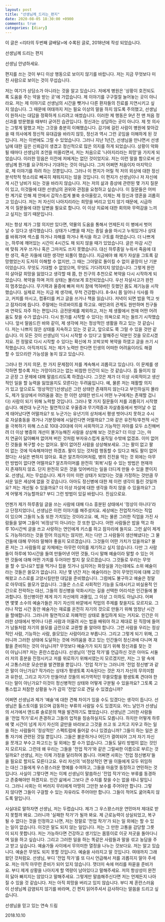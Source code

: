 ```yaml
---
layout: post
title: "선생님께_드리는_편지"
date: 2020-08-05 18:30:00 +0900
comments: true 
categories: [diary] 
---
```

이 글은 <리타의 두번째 글배달>에 수록된 글로, 2018년에 작성 되었습니다. 




선생님께 드리는 편지





선생님 안녕하세요. 

편지를 쓰는 것이 부디 이상 행동으로 보이지 않기를 바랍니다. 저는 지금 무엇보다 미친 사람으로 보이는 것이 무섭습니다.




저는 여기가 상담소가 아니라는 것을 알고 있습니다. 저에게 병원은 '상황이 호전되도록 도움을 주는 약을 받는 곳'에 가깝습니다. 제 이야기를 구구절절 늘어놓는 곳이 아니라요. 저는 제 이야기로 선생님의 시간을 뺏거나 다른 환자들의 진료를 지연시키고 싶지 않습니다. 그 때문에 여태까지 저는 필요 이상의 말을 하지 않도록 주의했고, 선생님이 원하시는 대답을 정확하게 드리려고 애썼습니다. 이러한 제 행동은 9년 전 맨 처음 정신과를 방문했을 때부터 굳어진 습관입니다. 정신과는 상담하는 곳이 아니다. 제 첫 의사는 그렇게 말했고 저는 그것을 충분히 이해했습니다. 감기에 걸린 사람이 병원에 찾아갔을 때 의사에게 정신적 유대감을 바라지 않듯, 정신과 역시 그런 곳임을 이해하게 된 것입니다. 저는 이번에도 그럴 수 있었습니다. 그러나 지난 1년간, 선생님을 만나면서 선생님에 대한 깊은 신뢰감이 생겼고 정신적으로 많은 의지를 하게 되었습니다. 상황이 악화될 때마다 선생님의 조언을 떠올리면서, 저는 처음으로 '나아지리라는 희망'을 가지게 되었습니다. 이러한 믿음은 이전에 저에게는 없던 것이었지요. 저는 이런 말을 함으로써 선생님께 뭔가를 요구하거나 기대하는 것이 아닙니다. 그저 어쩌면 처음이자 마지막으로, 제 이야기를 하려 하는 것뿐입니다. 그러나 이 편지가 어릴 적 저의 외상에 대한 정신분석학적 헛소리로 빼곡히 채워지지는 않을 것입니다. 이 편지가 선생님이나 저 자신에게 시간 낭비가 되는 것을 바라지 않습니다. 저는 저의 삶과 증상에 관련된 몇 가지 질문이 있고, 이것들에 대한 선생님의 권위와 관점을 요청하고 싶습니다. 이 질문들은 어떠한 계기로 인해 제 안에서 갑작스럽게 불쑥 솟아올랐고, 이제는 제 정신과 영혼을 괴롭히고 있습니다. 저는 저 자신이 나아지리라는 희망을 버리고 있지 않기 때문에, 시급하게 이 질문들에 대한 답변을 필요로 합니다. 이 이상 치료에 대한 회의와 무력감을 느끼고 싶지는 않기 때문입니다. 




저는 항상 제가 그럴 의지만 있다면, 약물의 도움을 통해서 언제든지 이 병에서 벗어날 수 있다고 생각했습니다. 상태가 나빴을 때 저는 종일 술을 마시고 누워있거나 상대를 바꿔가며 섹스를 하거나 자해를 하거나 폭식을 하고 구토를 하였습니다. 더 나쁘게는, 하루에 깨어있는 시간이 4시간도 채 되지 않을 때가 있었습니다. 글은 마감 시간에 맞춰 겨우 쓰거나 혹은 그마저도 쓰지 못했습니다. 대신 하루종일 누워서 죽음에 대한 생각, 죽은 자들에 대한 생각만 되풀이 했습니다. 지금에야 왜 제가 자살을 그토록 갈망했었는지 도저히 이해할 수 없지만, 그 때는 그야말로 돌이킬 수 없이 끝장이 난 기분이었습니다. 무엇도 기대할 수 없었으며, 무엇도 기다려지지 않았습니다. 그렇게 완전히 살아갈 희망을 잃었다고 생각할 때 쯤, 한 친구의 추천으로 복약을 다시 시작하게 되었습니다. 복약을 하며 저의 상태는 몰라보게 호전되었습니다. 우선 자살사고가 완전히 멈추었습니다. 무기력과 울증에 빠져 마치 잠에 먹혀버린 듯했던 몸도 제기능을 시작했습니다. 실제로 저는 지금 제 생각에, 무척 건강합니다. 8-9시 쯤 일어나 식사를 하고, 커피를 마시고, 컴퓨터를 켜고 글을 쓰거나 책을 읽습니다. 저녁이 되면 밥을 먹고 씻고 잠자리에 듭니다. 주말에는 아르바이트를 하고요. 애인과의 관계도 원만하며 친구들과 연락도 자주 하는 편입니다. 금전문제를 제외하고, 저는 제 생활에서 현재 어떤 어려움도 찾을 수가 없습니다. 다시 뭔가를 시작할 수 있다는 의욕으로 저는 들뜨기 시작했습니다. 앞서 말씀드린 바와 같이, 제 생각에 저는 정상적인 생활을 하고 있는 것 같습니다. 저는 나쁘지 않은 상태를 지속하고 있는 것 같고, 앞으로도 쭉 그럴 수 있을 것만 같습니다. 이 모든 것이 선생님이 ‘다시 시작할 수 있다’고 말해주신 덕분인 것을 모르시겠지요. 전 정말로 다시 시작할 수 있다는 확신에 차 꼬박꼬박 복약을 하였고 글을 쓰기 시작했습니다. 아직까지도 저는 제가 노력만 한다면 인생의 어떠한 어려움이라도 해결할 수 있으리란 가능성을 놓지 않고 있습니다.




그러나 한 가지 의문, 한 가지 문제점이 저를 계속해서 괴롭히고 있습니다. 이 문제를 생각하면 할수록 저는 가망이라고는 없는 비참한 인간이 되는 것 같습니다. 뜸 들이지 않고 곧장 그 문제에 대해 말씀드리도록 하겠습니다. 그것은 제가 더 이상 사회적이고 생산적인 일을 할 능력을 잃었을지도 모른다는 두려움입니다. 예, 물론 저는 재활할 의지가 있고 앞으로도 ‘정상적인’(선생님은 그런 상태란 존재하지 않는다고 부인하실지 몰라도, 제가 일상에서 어려움을 겪는 한 이런 상태란 반드시 어떤 누구에게는 존재할 겁니다) 사람이 되기 위해 노력할 것입니다. 그러나 몇 가지 질문들이 저를 괴롭히기 시작했습니다. 예컨대 누군가는 필연적으로 우울증과 무기력증과 자살충동에서 벗어날 수 없게 태어났다면 어떨까요? 또 누군가는 유년기의 상처에서 평생 벗어나지 못하고 수시로 자살충동을 겪거나 기분장애에 시달린다면 어떨까요? 그와 같은 유전적/후천적 사건을 극복하기 위해 스스로 10대-20대에 이미 사회적이고 기능적인 자아를 모두 소진해버려 더 이상 병증의 개선이 불가능해진 사람을 상상해 보는 것은요? 더 이상 그는, 마치 연골이 닳아빠져 없어져 버린 것처럼 부자유스럽게 움직일 수밖에 없겠죠. 이미 없어진 것들을 복구할 수는 없어요. 팔이 없어진 사람을 상상해보세요. 그는 팔이 없고 팔이 없는 것에 익숙해져야만 하겠죠. 팔이 있는 것처럼 행동할 수 있다고 해도 팔이 없어졌다는 사실은 변하지 않아요. 혹은 알츠하이머처럼, 병의 진전을 막는 것 외에는 아무런 방법이 없다면 어떨까요? 알츠하이머를 완전히 ‘회복’시킬 수 있는 방법은 현재까지 존재하지 않죠. 단지 완전히 모든 것을 잊어버리는 일을 더디게 만들 수 있을 뿐이지요. 선생님, 저는 무섭습니다. 제가 이미 이런 상태가 되었다는 것을 가정하는 것만큼 무서운 일은 세상에 없을 것 같습니다. 아마도 정신병에 대한 제 이런 생각이 틀린 것일까요? 저는 개선될 수 있을까요? 더 이상 자살에 대한 생각을 하지 않을 수 있을까요? 그게 어떻게 가능할까요? 부디 그런 방법이 있길 바랍니다. 진심으로요.




언젠가 제가 하루종일 글을 쓰는 사람에 대해 다소 흥분된 상태에서 '정상이 아니다'라고 단정지었더니, 선생님은 이런 이야기를 해주셨지요. 세상에는 전업작가라는 직업이 있으며 그들의 노동 또한 가치있는 것이라고요. 예, 저는 물론 그러한 직업을 가진 사람들을 알며 그들이 ‘비정상’이 아니라는 것 또한 압니다. 어떤 사람들은 밥을 먹고 하루 10시간씩 글을 쓰고 사랑하는 연인에게 키스를 하고 잠자리에 들지요. 그런 삶이 제게도 가능하리라는 것을 믿어 의심치는 않지만, 저는 다만 그 사람들이 생산해냈다는 그 물건들에 대해 무어라 말해야 좋을지 모르겠습니다. 그것들이 어떤 가치가 있을까요? 물론 저는 그 사람들의 삶 자체에는 아무런 이의를 제기하고 싶지 않습니다. 다만 그 사람들이 하루에 10시간을 들여 만들어낸 어떤 것들, 다시 말해 예술이라 말할 수 있는 어떤 것들에 대해 어떤 가치를 두어야만 할지 잘 모르겠습니다. 그것들로 우리는 무엇을 할 수 있나요? 밥을 먹거나 집을 짓거나 심지어는 화장실을 가는데에도 소위 예술이라는 것들은 쓸모가 없습니다. 지난 몇 년간 저는 예술이라는 것이 무엇인지에 대해 고민해왔고 스스로를 고양시킬만한 대답을 준비했습니다. 그럼에도 불구하고 예술은 정말로 아무데도 쓸모가 없습니다. 그들은 스스로 사회적인 기능을 도태시키고 비실용적 인간으로 전락하는 대신, 그들의 정신병을 악화시키는 길을 선택한 어리석은 인간들에 불과합니다. 정신병이란 제게 자기 자신에의 과몰입, 그 이상 그 이하도 아닙니다. 어쩌면 몇몇 소수의 예술가들은 자기 자신의 바깥에서 작업의 주제를 찾을지도 모르지요. 그러나 작업 시간 동안 예술가는 재료를 온전히 자기의 것으로 만들기 위해 엄청난 시간을 할애합니다. 그러니까 필연적으로 자폐적인 상태로 돌입하게 되는 거지요. 인간은 이러한 상태에서 벗어나 다른 사람과 어울려 사는 법을 배워야 하고 제대로 된 직장에 들어가 남들처럼 자기의 쓸모를 금전으로 교환할 줄 알아야 합니다. 그런 사람을 우리는 정상적인 사람, 기능하는 사람, 쓸모있는 사람이라고 부릅니다. 그리고 그렇게 되기 위해, 그러니까 그러한 상태에 도달하는 것에 어려움을 겪고 있는 인간들이 정신과에 다니며 재활을 준비하는 것이 아닙니까? 무엇보다 예술가가 되지 않기 위해 정신과를 찾는 것이 아닙니까? 저는 혼란스럽습니다. 선생님이 '전업 작가'를 언급하신 것은 아마도 서둘러 저의 흥분을 진정시키고 저를 위로하기 위해서였는지 모르겠지만, 저는 그 말 속에서 고통스러운 모순만을 발견했을 뿐입니다. '전업 작가'는 그러니까 '전업 정신병'과 같은 말이 아닌가요? 작가라는 상태가 평생토록 지속된다는 것은 자기 자신의 무의미함과 유한성, 그리고 자기가 만들어낸 것들의 비가역적인 무쓸모함을 평생토록 견뎌야 한다는 말이 아닌가요? 이것이 정신병적인 상태와 어떻게 구분될 수 있을까요? 그토록 고통스럽고 처참한 상황을 누가 감히 '전업'으로 견딜 수 있겠습니까? 




어쩌면 선생님과 제가 '예술'에 대한 견해 차이가 있을 수도 있겠다는 생각이 듭니다. 선생님은 톨스토이를 읽으며 감동하는 부류의 사람일 수도 있겠지요. 어느 날인가 선생님의 서가에서 앤드류 솔로몬의 책을 발견하기도 했었습니다. 선생님은 그러한 사람들을 '전업 작가'로서 존경하고 그들의 업적을 칭송하실지도 모릅니다. 하지만 어떻게 하루에 몇 시간이 넘게 자기 자신의 글만을 바라보고 그것을 쓰고 또 고치고 지우고 하는 일을 하는 사람들이 '정상적인' 스펙트럼에 들어갈 수나 있겠습니까? 그들이 하는 일은 온통 자기에 관련된 것일 뿐입니다. 그들은 불운하거나 어딘가 결여되어 그저 자기 자신을 쪼개고 부수고 파고드는 일 외에는 할 수가 없습니다. 그들도 달리 방법이 없는 것인지 모르지요. 그런데 왜 우리는 그들을 '전업 작가'와 같은 그럴싸한 이름으로 부르는 것일까요? 선생님, 저는 이제 가정을 달리하여 봅니다. 어쩌면 사회는 '전업 정신병자'들을 필요로 할지도 모른다고요. 우리 자신의 '비정상적인 면'을 이들에게 모두 위임하는 대신 그들에게 우스꽝스러운 명예를 수여하고, 그들을 마음껏 동정하고 연민하는 것입니다. 사실이 그렇다면 저는 이제 선생님이 말씀하신 '전업 작가'라는 부류를 동경하고 존중해야만 하겠지요. 인간 삶에서 그보다 큰 수치를 찾을 수는 없을 테니 말입니다. 그러니 사회는 이 버러지 무리에게 마땅히 그만한 보수를 주어야만 합니다. 그렇지 않다면 그들이 구걸할 수 있는 자유라도 주어야만 합니다. 그들이 적어도 굶어죽지 않도록 말입니다. 




사실대로 말하자면 선생님, 저는 두렵습니다. 제가 그 우스꽝스러운 연민마저 제대로 받지 못할까 봐요. 그러니까 '실패한 작가'가 될까 봐요. 제 근로능력이 상실되었고, 복구될 수 없다는 것을 인정하고 나면, 저는 정말로 '전업 작가'가 되는 일 외에는 할 수 있는 일이 없습니다. 이것은 말도 되지 않는 일입니다. 저는 그 만한 고통을 감당할 그릇이 되지 못합니다. 저는 가능하다면 건강하고 생기있는 몸뚱이로 이곳 저곳을 돌아다니며 일을 하고 싶습니다. 그리고 그러한 일을 하는 똑같은 사람들과 말을 섞고 농담을 주고 받고 싶습니다. 예술가들 사이에서 무의미한 열정을 나누는 것보다요. 저는 알고 있습니다. 예술은 무엇도 되지 못할 것입니다. 예술을 사라지고 말 것입니다. 여태까지 그래왔던 것처럼요. 선생님, 부디 '전업 작가'를 또 다시 언급해서 저를 괴롭히지 말아 주세요. 저는 아직 아무런 준비가 되어 있지 않습니다. 잿더미 속에 머리를 파묻을 준비가요. 부디 제게 상황을 나아지게 할 역량이 남아있다고 말해주세요. 저의 항상성이 완전히 닳아 빠지지는 않았다고 말해주세요. 그렇게만 말씀해주신다면 저는 언제든지 나아질 수 있을 것 같습니다. 저는 아직 희망을 버리고 있지 않습니다. 부디 제 혼란스러움이 선생님께 감염되지 않기를 바라며, 긴 편지 읽어주셔서 감사하다는 말씀을 드리고 싶습니다.




선생님을 믿고 있는 연숙 드림

2018.10.10






